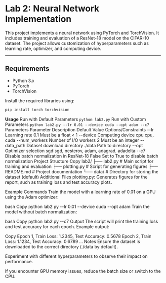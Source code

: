 # Lab 2: Neural Network Implementation

This project implements a neural network using PyTorch and TorchVision. It includes training and evaluation of a ResNet-18 model on the CIFAR-10 dataset. The project allows customization of hyperparameters such as learning rate, optimizer, and computing device.

---

## **Requirements**
- Python 3.x
- PyTorch
- TorchVision

Install the required libraries using:
```bash
pip install torch torchvision
```

**Usage**
Run with Default Parameters
```python lab2.py```
Run with Custom Parameters
```python lab2.py --lr 0.01 --device cuda --opt adam --c7```
Parameters
Parameter	Description	Default Value	Options/Constraints
--lr	Learning rate	0.1	Must be a float < 1
--device	Computing device	cpu	cpu, cuda
--num_workers	Number of I/O workers	2	Must be an integer
--data_path	Dataset download directory	./data	Path to directory
--opt	Optimizer selection	sgd	sgd, nesterov, adam, adagrad, adadelta
--c7	Disable batch normalization in ResNet-18	False	Set to True to disable batch normalization
Project Structure
Copy
lab2/
├── lab2.py               # Main script for training and evaluation
├── plotting.py           # Script for generating figures
├── README.md             # Project documentation
└── data/                 # Directory for storing the dataset (default)
Additional Files
plotting.py: Generates figures for the report, such as training loss and test accuracy plots.

Example Commands
Train the model with a learning rate of 0.01 on a GPU using the Adam optimizer:

bash
Copy
python lab2.py --lr 0.01 --device cuda --opt adam
Train the model without batch normalization:

bash
Copy
python lab2.py --c7
Output
The script will print the training loss and test accuracy for each epoch. Example output:

Copy
Epoch 1, Train Loss: 1.2345, Test Accuracy: 0.5678
Epoch 2, Train Loss: 1.1234, Test Accuracy: 0.6789
...
Notes
Ensure the dataset is downloaded to the correct directory (./data by default).

Experiment with different hyperparameters to observe their impact on performance.

If you encounter GPU memory issues, reduce the batch size or switch to the CPU.


